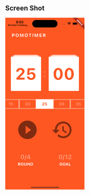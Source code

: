 ## Screen Shot
<img src="./images/Simulator%20Screenshot%20-%20iPhone%2014%20Pro%20-%202023-06-15%20at%2020.03.09.png" width="50%">
